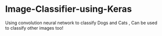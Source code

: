 # Image-Classifier-using-Keras
Using convolution neural network to classify Dogs and Cats , Can be used to classify other images too! 
